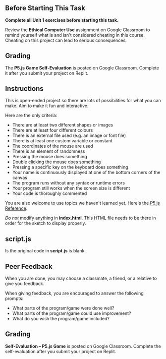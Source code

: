 ## Before Starting This Task

**Complete all Unit 1 exercises before starting this task.**

Review the **Ethical Computer Use** assignment on Google Classroom to remind yourself what is and isn't considered cheating in this course. Cheating on this project can lead to serious consequences.

## Grading

The **P5.js Game Self-Evaluation** is posted on Google Classroom. Complete it after you submit your project on Replit.

## Instructions

This is open-ended project so there are lots of possibilities for what you can make. Aim to make it fun and interactive.

Here are the only criteria:
* There are at least two different shapes or images
* There are at least four different colours
* There is an external file used (e.g. an image or font file)
* There is at least one custom variable or constant
* The coordinates of the mouse are used
* There is an element of randomness
* Pressing the mouse does something
* Double clicking the mouse does something
* Pressing a specific key on the keyboard does something
* Your name is continuously displayed at one of the bottom corners of the canvas
* The program runs without any syntax or runtime errors
* Your program still works when the screen size is different
* Your code is thoroughly commented

You are also welcome to use topics we haven't learned yet. Here's the [P5.js Reference](https://p5js.org/reference/).

*Do not* modify anything in **index.html**. This HTML file needs to be there in order for the sketch to display properly.

## script.js

Is the original code in **script.js** is blank.

## Peer Feedback

When you are done, you may choose a classmate, a friend, or a relative to give you feedback.

When giving feedback, you are encouraged to answer the following prompts:

* What parts of the program/game were done well?
* What parts of the program/game could use improvement?
* What do you wish the program/game included?

## Grading

**Self-Evaluation – P5.js Game** is posted on Google Classroom. Complete the self-evaluation after you submit your project on Replit.

